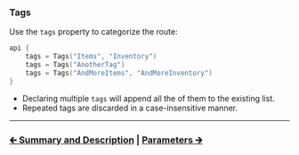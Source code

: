 ### Tags

Use the `tags` property to categorize the route:

```kotlin
api {
    tags = Tags("Items", "Inventory")
    tags = Tags("AnotherTag")
    tags = Tags("AndMoreItems", "AndMoreInventory")
}
```

- Declaring multiple `tags` will append all the of them to the existing list.
- Repeated tags are discarded in a case-insensitive manner.

---

### [🡰 Summary and Description](04.api-usage-summary-description.md) | [Parameters 🡲](06.api-usage-parameters.md)
